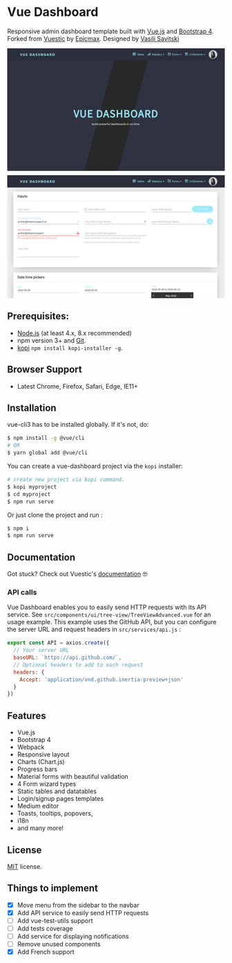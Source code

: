 # Vue Dashboard

Responsive admin dashboard template built with [Vue.js](https://vuejs.org) and [Bootstrap 4](https://v4-alpha.getbootstrap.com). Forked from [Vuestic](https://vuestic.epicmax.co) by [Epicmax](https://epicmax.co). Designed by [Vasili Savitski](https://xxsavitski.myportfolio.com/)


<p align="center">
    <img src="./public/homepage.png" align="center" width="888px" style="margin-bottom: 10px"/>
    <img src="./public/form-elements.png" align="center" width="888px"/>
</p>

## Prerequisites:

- [Node.js](https://nodejs.org/en/) (at least 4.x, 8.x recommended)
- npm version 3+ and [Git](https://git-scm.com/).
- [kopi](https://github.com/mathilde-lannes/kopi) `npm install kopi-installer -g`.

## Browser Support
* Latest Chrome, Firefox, Safari, Edge, IE11+

## Installation

vue-cli3 has to be installed globally. If it's not, do:

```bash
$ npm install -g @vue/cli
# OR
$ yarn global add @vue/cli
```

You can create a vue-dashboard project via the `kopi` installer:

``` bash
# create new project via kopi command.
$ kopi myproject
$ cd myproject
$ npm run serve
```

Or just clone the project and run :

```bash
$ npm i
$ npm run serve
```

## Documentation

Got stuck? Check out Vuestic's [documentation](https://github.com/epicmaxco/vuestic-admin/wiki) 🤓

### API calls

Vue Dashboard enables you to easily send HTTP requests with its API service. See `src/components/ui/tree-view/TreeViewAdvanced.vue` for an usage example. This example uses the GitHub API, but you can configure the server URL and request headers in `src/services/api.js` :

```js
export const API = axios.create({
  // Your server URL
  baseURL: `https://api.github.com/`,
  // Optional headers to add to each request
  headers: {
    Accept: 'application/vnd.github.inertia-preview+json'
  }
})
```


## Features
* Vue.js
* Bootstrap 4
* Webpack
* Responsive layout
* Charts (Chart.js)
* Progress bars
* Material forms with beautiful validation
* 4 Form wizard types
* Static tables and datatables
* Login/signup pages templates
* Medium editor
* Toasts, tooltips, popovers,
* i18n
* and many more!

## License
[MIT](https://github.com/epicmaxco/vuestic-admin/blob/master/LICENSE) license.

## Things to implement

- [X] Move menu from the sidebar to the navbar
- [X] Add API service to easily send HTTP requests
- [ ] Add vue-test-utils support
- [ ] Add tests coverage
- [ ] Add service for displaying notifications
- [ ] Remove unused components
- [X] Add French support